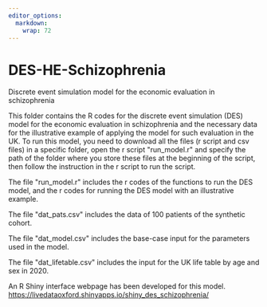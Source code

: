 ```yaml
---
editor_options: 
  markdown: 
    wrap: 72
---
```


# DES-HE-Schizophrenia

Discrete event simulation model for the economic evaluation in
schizophrenia

This folder contains the R codes for the discrete event simulation (DES)
model for the economic evaluation in schizophrenia and the necessary
data for the illustrative example of applying the model for such
evaluation in the UK. To run this model, you need to download all the
files (r script and csv files) in a specific folder, open the r script
"run_model.r" and specify the path of the folder where you store these
files at the beginning of the script, then follow the instruction in the
r script to run the script.

The file "run_model.r" includes the r codes of the functions to run the
DES model, and the r codes for running the DES model with an
illustrative example.

The file "dat_pats.csv" includes the data of 100 patients of the
synthetic cohort.

The file "dat_model.csv" includes the base-case input for the parameters
used in the model.

The file "dat_lifetable.csv" includes the input for the UK life table by
age and sex in 2020.

An R Shiny interface webpage has been developed for this model.
<https://livedataoxford.shinyapps.io/shiny_des_schizophrenia/>
